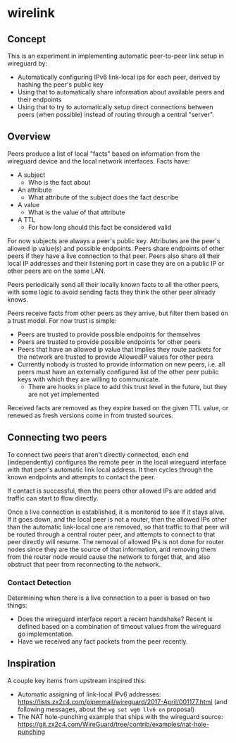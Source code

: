 # wirelink

## Concept

This is an experiment in implementing automatic peer-to-peer link setup in
wireguard by:

* Automatically configuring IPv6 link-local ips for each peer, derived by
  hashing the peer's public key
* Using that to automatically share information about available peers and their
  endpoints
* Using that to try to automatically setup direct connections between peers
  (when possible) instead of routing through a central "server".

## Overview

Peers produce a list of local "facts" based on information from the
wireguard device and the local network interfaces.  Facts have:

* A subject
  * Who is the fact about
* An attribute
  * What attribute of the subject does the fact describe
* A value
  * What is the value of that attribute
* A TTL
  * For how long should this fact be considered valid

For now subjects are always a peer's public key. Attributes are the peer's
allowed ip value(s) and possible endpoints. Peers share endpoints of other
peers if they have a live connection to that peer. Peers also share all their
local IP addresses and their listening port in case they are on a public IP or
other peers are on the same LAN.

Peers periodically send all their locally known facts to all the other peers,
with some logic to avoid sending facts they think the other peer already knows.

Peers receive facts from other peers as they arrive, but filter them based on a
trust model. For now trust is simple:

* Peers are trusted to provide possible endpoints for themselves
* Peers are trusted to provide possible endpoints for other peers
* Peers that have an allowed ip value that implies they route packets for the
  network are trusted to provide AllowedIP values for other peers
* Currently nobody is trusted to provide information on new peers, i.e. all
  peers must have an externally configured list of the other peer public keys
  with which they are willing to communicate.
  * There are hooks in place to add this trust level in the future, but they
    are not yet implemented

Received facts are removed as they expire based on the given TTL value, or
renewed as fresh versions come in from trusted sources.

## Connecting two peers

To connect two peers that aren't directly connected, each end (independently)
configures the remote peer in the local wireguard interface with that peer's
automatic link local address. It then cycles through the known endpoints and
attempts to contact the peer.

If contact is successful, then the peers other allowed IPs are added and
traffic can start to flow directly.

Once a live connection is established, it is monitored to see if it stays
alive. If it goes down, and the local peer is not a router, then the allowed
IPs other than the automatic link-local one are removed, so that traffic to
that peer will be routed through a central router peer, and attempts to connect
to that peer directly will resume. The removal of allowed IPs is not done for
router nodes since they are the source of that information, and removing them
from the router node would cause the network to forget that, and also obstruct
that peer from reconnecting to the network.

### Contact Detection

Determining when there is a live connection to a peer is based on two things:

* Does the wireguard interface report a recent handshake? Recent is defined
  based on a combination of timeout values from the wireguard go
  implementation.
* Have we received any fact packets from the peer recently.

## Inspiration

A couple key items from upstream inspired this:

* Automatic assigning of link-local IPv6 addresses:
  https://lists.zx2c4.com/pipermail/wireguard/2017-April/001177.html
  (and following messages, about the `wg set wg0 llv6 on` proposal)
* The NAT hole-punching example that ships with the wireguard source:
  https://git.zx2c4.com/WireGuard/tree/contrib/examples/nat-hole-punching
